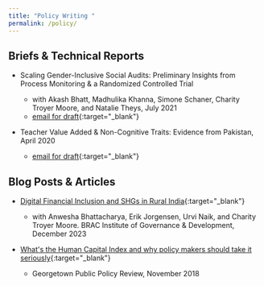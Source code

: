 ```yaml
---
title: "Policy Writing "
permalink: /policy/
---
```


## Briefs & Technical Reports

- Scaling Gender-Inclusive Social Audits: Preliminary Insights from Process   Monitoring & a Randomized Controlled Trial
  - with Akash Bhatt, Madhulika Khanna, Simone Schaner, Charity Troyer Moore, and Natalie Theys, July 2021
  - [email for draft](mailto:arujshuk@usc.edu){:target="_blank"}

- Teacher Value Added & Non-Cognitive Traits: Evidence from Pakistan, April 2020 
  - [email for draft](mailto:arujshuk@usc.edu){:target="_blank"}

## Blog Posts & Articles

- [Digital Financial Inclusion and SHGs in Rural India](https://bigd.bracu.ac.bd/the-veil-as-armour-observations-from-the-clarissa-project-2/){:target="_blank"} 
  - with Anwesha Bhattacharya, Erik Jorgensen, Urvi Naik, and Charity Troyer  Moore. BRAC Institute of Governance & Development, December 2023

- [What's the Human Capital Index and why policy makers should take it seriously](https://gppreview.com/2018/11/28/whats-human-capital-index-policymakers-take-seriously/){:target="_blank"}
  - Georgetown Public Policy Review, November 2018  